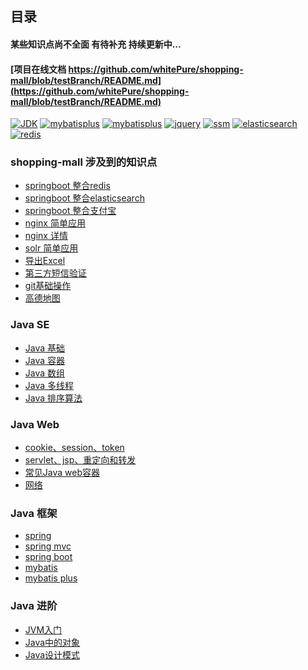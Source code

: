 ## 目录

#### 某些知识点尚不全面 有待补充 持续更新中...

#### [项目在线文档 https://github.com/whitePure/shopping-mall/blob/testBranch/README.md](https://github.com/whitePure/shopping-mall/blob/testBranch/README.md)
<a href="#"><img alt="JDK" src="https://img.shields.io/badge/JDK-1.8-orange"/></a>
<a href="#"><img alt="mybatisplus" src="https://img.shields.io/badge/mybatisplus-3.x-yellowgreen"/></a> 
<a href="#"><img alt="mybatisplus" src="https://img.shields.io/badge/springboot-2.x-green"/></a>
<a href="#"><img alt="jquery" src="https://img.shields.io/badge/jquery-1.x-red"/></a>
<a href="#"><img alt="ssm" src="https://img.shields.io/badge/ssm----lightgrey"/></a> 
<a href="#"><img alt="elasticsearch" src="https://img.shields.io/badge/elasticsearch-2.x-brightgreen"/></a>
<a href="#"><img alt="redis" src="https://img.shields.io/badge/redis-3.x-blue"/></a> 




### shopping-mall 涉及到的知识点
* [springboot 整合redis](http://note.youdao.com/noteshare?id=1fa57c57e8b682202f5e0fbd1d0860d7)
* [springboot 整合elasticsearch](http://note.youdao.com/noteshare?id=b2d0adec7938a4b5ec3b27f42f5eff87&sub=1A657EC3F36E4D57877A977EE4BAB2A1)
* [springboot 整合支付宝](http://note.youdao.com/noteshare?id=f8f7cff5827ea3968e718ab7c41c55fc&sub=3533CAECF28946F095DF6FF0254F3D70)
* [nginx 简单应用](http://note.youdao.com/noteshare?id=98c76327903b041acde98d787f7a9fac&sub=3D12D2CE160542AE8C10A99CE7DABE3A)
* [nginx 详情](https://github.com/Tinywan/lua-nginx-redis/edit/master/README.md)
* [solr 简单应用](http://note.youdao.com/noteshare?id=285a7f2542d1b2648157e78d5ce4797b)
* [导出Excel](http://note.youdao.com/noteshare?id=82991e343cd4cbdcdc5be09940d559e8&sub=4E23D5EFDCCD4CEFADC256B75D9EFF62)
* [第三方短信验证](http://note.youdao.com/noteshare?id=a9e7ccc71cbaaaf742f010827a654767&sub=BFF968C5B8214815BA28A0F0A9BEF642)
* [git基础操作](http://note.youdao.com/noteshare?id=e7067afd55327094ff33c8ef26dbea84)
* [高德地图](http://note.youdao.com/noteshare?id=066364f09ec04f76937c65a7ca2658de&sub=E57F4CD71ED341DFAA5731545E13D957)

### Java SE
* [Java 基础](http://note.youdao.com/noteshare?id=69156f0401ee958e1de7ca1e189849b3&sub=7C333F2F1EC94CD79F810BF3F1C578FF)
* [Java 容器](http://note.youdao.com/noteshare?id=63b1bc94a6fba6a14765bf1665d64c96&sub=AA31C1AE060A4F00A600C81C3A2FB40C)
* [Java 数组](http://note.youdao.com/noteshare?id=ca3f141e3563d7c9c29904838b211ec7&sub=02E28CD9A66B4FAD941AFBEE533338EE)
* [Java 多线程](http://note.youdao.com/noteshare?id=1a175389db77e6a394af7bdb96d0a331&sub=2A896523D56F42049BB372C679741E92)
* [Java 排序算法](http://note.youdao.com/noteshare?id=48d1c8a2357c5607057f78d58869da42&sub=2516D8C55AE54FF399CA49B7F9E88D35)

### Java Web
* [cookie、session、token](http://note.youdao.com/noteshare?id=3248258b109400fdd4264fb63a553c42&sub=BD63A8B3EE9243868627962CB5DA37D5)
* [servlet、jsp、重定向和转发](http://note.youdao.com/noteshare?id=8b218e62567d7899f4294bc69116af77&sub=186433E9E088448381EAA8DFAF86B80C)
* [常见Java web容器](http://note.youdao.com/noteshare?id=35f271443d60534df06239a75b75a9dd&sub=7022B347B3BE4D6AAD301757E18B0923)
* [网络](http://note.youdao.com/noteshare?id=af47ca30bbd8783a20efcaddf6ef0061&sub=6AD2410245CD47A5BCFEC00EA451F2F5)


### Java 框架
* [spring](http://note.youdao.com/noteshare?id=49b974e828c1c9250583afb6ce3765cf&sub=DEB3D11534E44586BF1A99485FED2A60)
* [spring mvc](http://note.youdao.com/noteshare?id=d4105140ad81b3d6edf1cd0aea075dd9&sub=C214C18E5D4049EB936ECE307E85DFEE)
* [spring boot](http://note.youdao.com/noteshare?id=4dac9ef61f23934e49b6438acef02646&sub=F874B71BA8444C489415982C513D351D)
* [mybatis](http://note.youdao.com/noteshare?id=5826f5af9ecfec79442969c86acc9a01&sub=6FCEB9D4D771436184A06A8A95D2AB56)
* [mybatis plus](https://mp.baomidou.com/)


### Java 进阶
* [JVM入门](http://note.youdao.com/noteshare?id=0714d6698f948216c6ec5acb038dedaf&sub=WEB8402854294fa083b8bc2b4ba34a95149)
* [Java中的对象](http://note.youdao.com/noteshare?id=631f0e293587f3f48bf1e73bf9965de8&sub=1F3578E7C9E540BB98D205394093C4C2)
* [Java设计模式](http://note.youdao.com/noteshare?id=c56a2db0a64379588eb92f2414714f5a&sub=0B3491A0B76B42B79A8AAAE09EC536B0)



